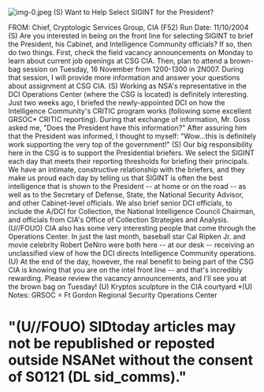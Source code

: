 ![img-0.jpeg](img-0.jpeg)
(S) Want to Help Select SIGINT for the President?

FROM:
Chief, Cryptologic Services Group, CIA (F52)
Run Date: $11 / 10 / 2004$
(S) Are you interested in being on the front line for selecting SIGINT to brief the President, his Cabinet, and Intelligence Community officials? If so, then do two things. First, check the field vacancy announcements on Monday to learn about current job openings at CSG CIA. Then, plan to attend a brown-bag session on Tuesday, 16 November from 1200-1300 in 2N007. During that session, I will provide more information and answer your questions about assignment at CSG CIA.
(S) Working as NSA's representative in the DCI Operations Center (where the CSG is located) is definitely interesting. Just two weeks ago, I briefed the newly-appointed DCI on how the Intelligence Community's CRITIC program works (following some excellent GRSOC* CRITIC reporting). During that exchange of information, Mr. Goss asked me, "Does the President have this information?" After assuring him that the President was informed, I thought to myself: "Wow...this is definitely work supporting the very top of the government!"
(S) Our big responsibility here in the CSG is to support the Presidential briefers. We select the SIGINT each day that meets their reporting thresholds for briefing their principals. We have an intimate, constructive relationship with the briefers, and they make us proud each day by telling us that SIGINT is often the best intelligence that is shown to the President -- at home or on the road -- as well as to the Secretary of Defense, State, the National Security Advisor, and other Cabinet-level officials. We also brief senior DCI officials, to include the A/DCI for Collection, the National Intelligence Council Chairman, and officials from CIA's Office of Collection Strategies and Analysis.
(U//FOUO) CIA also has some very interesting people that come through the Operations Center. In just the last month, baseball star Cal Ripken Jr. and movie celebrity Robert DeNiro were both here -- at our desk -- receiving an unclassified view of how the DCI directs Intelligence Community operations.
(U) At the end of the day, however, the real benefit to being part of the CSG CIA is knowing that you are on the intel front line -- and that's incredibly rewarding. Please review the vacancy announcements, and I'll see you at the brown bag on Tuesday!
(U) Kryptos sculpture in the CIA courtyard
*(U) Notes:
GRSOC = Ft Gordon Regional Security Operations Center

# "(U//FOUO) SIDtoday articles may not be republished or reposted outside NSANet without the consent of S0121 (DL sid_comms)."



